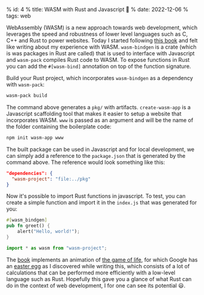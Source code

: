 % id: 4
% title: WASM with Rust and Javascript 🦀
% date: 2022-12-06
% tags: web

WebAssembly (WASM) is a new approach towards web development, which leverages the speed and robustness of lower level languages such as C, C++ and Rust to power websites. Today I started following [this book](https://rustwasm.github.io/docs/book/game-of-life/setup.html) and felt like writing about my experience with WASM. `wasm-bindgen` is a crate (which is was packages in Rust are called) that is used to interface with Javascript and `wasm-pack` compiles Rust code to WASM. To expose functions in Rust you can add the `#[wasm-bind]` annotation on top of the function signature.

Build your Rust project, which incorporates `wasm-bindgen` as a dependency with `wasm-pack`:

```bash
wasm-pack build
```

The command above generates a `pkg/` with artifacts. `create-wasm-app` is a Javascript scaffolding tool that makes it easier to setup a website that incorporates WASM. `www` is passed as an argument and will be the name of the folder containing the boilerplate code:

```bash
npm init wasm-app www
```

The built package can be used in Javascript and for local development, we can simply add a reference to the `package.json` that is generated by the command above. The reference would look something like this:

```json
"dependencies": {
  "wasm-project": "file:../pkg"
}
```

Now it's possible to import Rust functions in javascript. To test, you can create a simple function and import it in the `index.js` that was generated for you:

```rust
#[wasm_bindgen]
pub fn greet() {
    alert("Hello, world!");
}
```

```js
import * as wasm from "wasm-project";
```

The [book](https://rustwasm.github.io/docs/book/game-of-life/setup.html) implements an animation of [the game of life](https://playgameoflife.com/), for which Google has an [easter egg](https://www.google.com/search?q=game+of+life+) as I discovered while writing this, which consists of a lot of calculations that can be performed more efficiently with a low-level language such as Rust. Hopefully this gave you a glance of what Rust can do in the context of web development, I for one can see its potential :smiley:.
